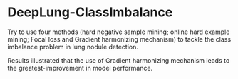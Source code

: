 # DeepLung-ClassImbalance

Try to use four methods (hard negative sample mining; online hard example mining; Focal loss and Gradient harmonizing mechanism) to tackle the class imbalance problem in lung nodule detection.

Results illustrated that the use of Gradient harmonizing mechanism leads to the greatest-improvement in model performance.

